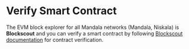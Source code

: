 # Verify Smart Contract

The EVM block explorer for all Mandala networks (Mandala, Niskala) is **Blockscout** and you can verify a smart contract by following [Blockscout documentation](https://docs.blockscout.com/for-users/verifying-a-smart-contract) for contract verification.
